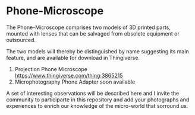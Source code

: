 # Phone-Microscope

The Phone-Microscope comprises two models of 3D printed parts, mounted with lenses that can be salvaged from obsolete equipment or outsourced.

The two models will thereby be distinguished by name suggesting its main feature, and are available for download in Thingiverse.

1. Projection Phone Microscope
https://www.thingiverse.com/thing:3865215
2. Microphotography Phone Adapter
soon available

A set of interesting observations will be described here and I invite the community to participarte in this repository and add your photographs and experiences to enrich our knowledge of the micro-world that sorround us.

